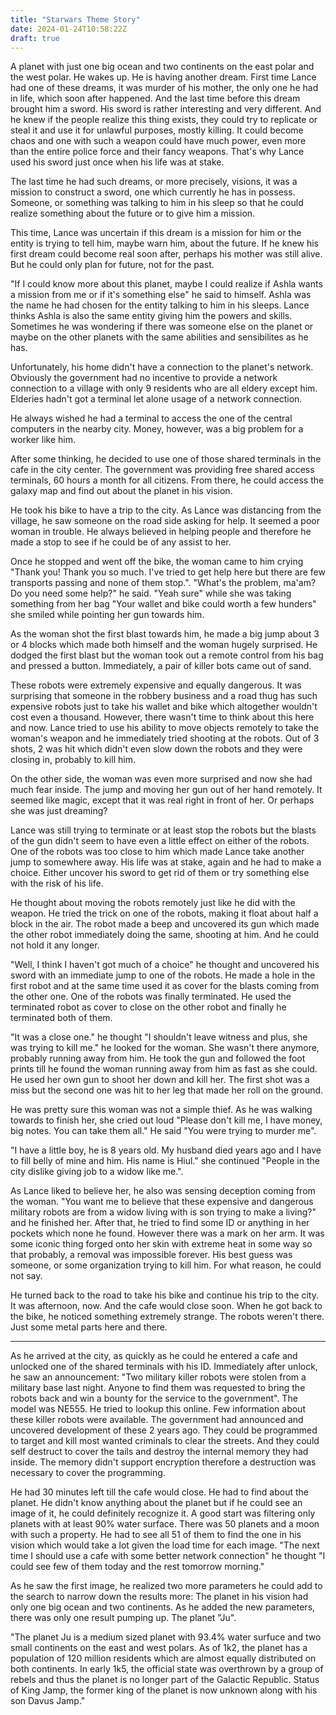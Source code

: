 ```yaml
---
title: "Starwars Theme Story"
date: 2024-01-24T10:58:22Z
draft: true
---
```



A planet with just one big ocean and two continents on the east polar and the west polar. He wakes up. He is having another dream. First time Lance had one of these dreams, it was murder of his mother, the only one he had in life, which soon after happened. And the last time before this dream brought him a sword. His sword is rather interesting and very different. And he knew if the people realize this thing exists, they could try to replicate or steal it and use it for unlawful purposes, mostly killing. It could become chaos and one with such a weapon could have much power, even more than the entire police force and their fancy weapons. That's why Lance used his sword just once when his life was at stake.

The last time he had such dreams, or more precisely, visions, it was a mission to construct a sword, one which currently he has in possess. Someone, or something was talking to him in his sleep so that he could realize something about the future or to give him a mission.

This time, Lance was uncertain if this dream is a mission for him or the entity is trying to tell him, maybe warn him, about the future. If he knew his first dream could become real soon after, perhaps his mother was still alive. But he could only plan for future, not for the past.

"If I could know more about this planet, maybe I could realize if Ashla wants a mission from me or if it's something else" he said to himself. Ashla was the name he had chosen for the entity talking to him in his sleeps. Lance thinks Ashla is also the same entity giving him the powers and skills. Sometimes he was wondering if there was someone else on the planet or maybe on the other planets with the same abilities and sensibilites as he has.

Unfortunately, his home didn't have a connection to the planet's network. Obviously the government had no incentive to provide a network connection to a village with only 9 residents who are all eldery except him. Elderies hadn't got a terminal let alone usage of a network connection.

He always wished he had a terminal to access the one of the central computers in the nearby city. Money, however, was a big problem for a worker like him.

After some thinking, he decided to use one of those shared terminals in the cafe in the city center. The government was providing free shared access terminals, 60 hours a month for all citizens. From there, he could access the galaxy map and find out about the planet in his vision.

He took his bike to have a trip to the city. As Lance was distancing from the village, he saw someone on the road side asking for help. It seemed a poor woman in trouble. He always believed in helping people and therefore he made a stop to see if he could be of any assist to her.

Once he stopped and went off the bike, the woman came to him crying "Thank you! Thank you so much. I've tried to get help here but there are few transports passing and none of them stop.". "What's the problem, ma'am? Do you need some help?" he said. "Yeah sure" while she was taking something from her bag "Your wallet and bike could worth a few hunders" she smiled while pointing her gun towards him.

As the woman shot the first blast towards him, he made a big jump about 3 or 4 blocks which made both himself and the woman hugely surprised. He dodged the first blast but the woman took out a remote control from his bag and pressed a button. Immediately, a pair of killer bots came out of sand.

These robots were extremely expensive and equally dangerous. It was surprising that someone in the robbery business and a road thug has such expensive robots just to take his wallet and bike which altogether wouldn't cost even a thousand. However, there wasn't time to think about this here and now. Lance tried to use his ability to move objects remotely to take the woman's weapon and he immediately tried shooting at the robots. Out of 3 shots, 2 was hit which didn't even slow down the robots and they were closing in, probably to kill him.

On the other side, the woman was even more surprised and now she had much fear inside. The jump and moving her gun out of her hand remotely. It seemed like magic, except that it was real right in front of her. Or perhaps she was just dreaming?

Lance was still trying to terminate or at least stop the robots but the blasts of the gun didn't seem to have even a little effect on either of the robots. One of the robots was too close to him which made Lance take another jump to somewhere away. His life was at stake, again and he had to make a choice. Either uncover his sword to get rid of them or try something else with the risk of his life.

He thought about moving the robots remotely just like he did with the weapon. He tried the trick on one of the robots, making it float about half a block in the air. The robot made a beep and uncovered its gun which made the other robot immediately doing the same, shooting at him. And he could not hold it any longer.

"Well, I think I haven't got much of a choice" he thought and uncovered his sword with an immediate jump to one of the robots. He made a hole in the first robot and at the same time used it as cover for the blasts coming from the other one. One of the robots was finally terminated. He used the terminated robot as cover to close on the other robot and finally he terminated both of them.

"It was a close one." he thought "I shouldn't leave witness and plus, she was trying to kill me." he looked for the woman. She wasn't there anymore, probably running away from him. He took the gun and followed the foot prints till he found the woman running away from him as fast as she could. He used her own gun to shoot her down and kill her. The first shot was a miss but the second one was hit to her leg that made her roll on the ground.

He was pretty sure this woman was not a simple thief. As he was walking towards to finish her, she cried out loud "Please don't kill me, I have money, big notes. You can take them all." He said "You were trying to murder me".

"I have a little boy, he is 8 years old. My husband died years ago and I have to fill belly of mine and him. His name is Hiul." she continued "People in the city dislike giving job to a widow like me.".

As Lance liked to believe her, he also was sensing deception coming from the woman. "You want me to believe that these expensive and dangerous military robots are from a widow living with is son trying to make a living?" and he finished her. After that, he tried to find some ID or anything in her pockets which none he found. However there was a mark on her arm. It was some iconic thing forged onto her skin with extreme heat in some way so that probably, a removal was impossible forever. His best guess was someone, or some organization trying to kill him. For what reason, he could not say.

He turned back to the road to take his bike and continue his trip to the city. It was afternoon, now. And the cafe would close soon. When he got back to the bike, he noticed something extremely strange. The robots weren't there. Just some metal parts here and there.

***

As he arrived at the city, as quickly as he could he entered a cafe and unlocked one of the shared terminals with his ID. Immediately after unlock, he saw an announcement: "Two military killer robots were stolen from a military base last night. Anyone to find them was requested to bring the robots back and win a bounty for the service to the government". The model was NE555. He tried to lookup this online. Few information about these killer robots were available. The government had announced and uncovered development of these 2 years ago. They could be programmed to target and kill most wanted criminals to clear the streets. And they could self destruct to cover the tails and destroy the internal memory they had inside. The memory didn't support encryption therefore a destruction was necessary to cover the programming.

He had 30 minutes left till the cafe would close. He had to find about the planet. He didn't know anything about the planet but if he could see an image of it, he could definitely recognize it. A good start was filtering only planets with at least 90% water surface. There was 50 planets and a moon with such a property. He had to see all 51 of them to find the one in his vision which would take a lot given the load time for each image. "The next time I should use a cafe with some better network connection" he thought "I could see few of them today and the rest tomorrow morning."

As he saw the first image, he realized two more parameters he could add to the search to narrow down the results more: The planet in his vision had only one big ocean and two continents. As he added the new parameters, there was only one result pumping up. The planet "Ju".

"The planet Ju is a medium sized planet with 93.4% water surfuce and two small continents on the east and west polars. As of 1k2, the planet has a population of 120 million residents which are almost equally distributed on both continents. In early 1k5, the official state was overthrown by a group of rebels and thus the planet is no longer part of the Galactic Republic. Status of King Jamp, the former king of the planet is now unknown along with his son Davus Jamp."
